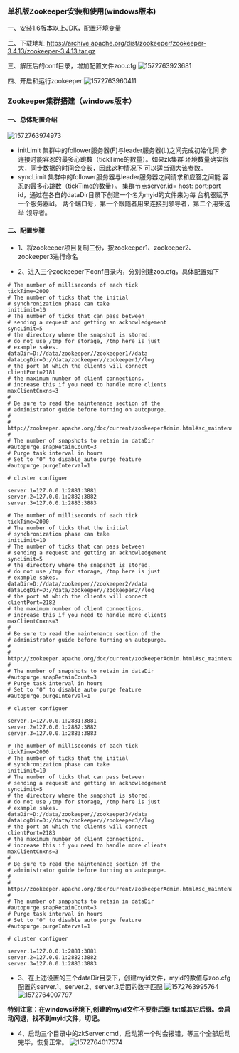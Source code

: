 ### 单机版Zookeeper安装和使用(windows版本)
一、安装1.6版本以上JDK，配置环境变量

二、下载地址
https://archive.apache.org/dist/zookeeper/zookeeper-3.4.13/zookeeper-3.4.13.tar.gz

三、解压后的conf目录，增加配置文件zoo.cfg
![1572763923681](https://liyunhua.oss-cn-hangzhou.aliyuncs.com/blog/images/study/zookeeper/1572763923681.png)

四、开启和运行zookeeper
![1572763960411](https://liyunhua.oss-cn-hangzhou.aliyuncs.com/blog/images/study/zookeeper/1572763960411.png)

### Zookeeper集群搭建（windows版本）
#### 一、总体配置介绍
![1572763974973](https://liyunhua.oss-cn-hangzhou.aliyuncs.com/blog/images/study/zookeeper/1572763974973.png)
- initLimit
集群中的follower服务器(F)与leader服务器(L)之间完成初始化同
步连接时能容忍的最多心跳数（tickTime的数量）。如果zk集群
环境数量确实很大，同步数据的时间会变长，因此这种情况下
可以适当调大该参数。
- syncLimit
集群中的follower服务器与leader服务器之间请求和应答之间能
容忍的最多心跳数（tickTime的数量）。
集群节点server.id= host:    port:port
id，通过在各自的dataDir目录下创建一个名为myid的文件来为每
台机器赋予一个服务器id。
两个端口号，第一个跟随者用来连接到领导者，第二个用来选举
领导者。

#### 二、配置步骤
- 1、将zookeeper项目复制三份，按zookeeper1、zookeeper2、
zookeeper3进行命名

- 2、进入三个zookeeper下conf目录内，分别创建zoo.cfg，具体配置如下

```
# The number of milliseconds of each tick
tickTime=2000
# The number of ticks that the initial 
# synchronization phase can take
initLimit=10
# The number of ticks that can pass between 
# sending a request and getting an acknowledgement
syncLimit=5
# the directory where the snapshot is stored.
# do not use /tmp for storage, /tmp here is just 
# example sakes.
dataDir=D://data/zookeeper//zookeeper1//data
dataLogDir=D://data/zookeeper//zookeeper1//log
# the port at which the clients will connect
clientPort=2181
# the maximum number of client connections.
# increase this if you need to handle more clients
maxClientCnxns=3
#
# Be sure to read the maintenance section of the 
# administrator guide before turning on autopurge.
#
# http://zookeeper.apache.org/doc/current/zookeeperAdmin.html#sc_maintenance
#
# The number of snapshots to retain in dataDir
#autopurge.snapRetainCount=3
# Purge task interval in hours
# Set to "0" to disable auto purge feature
#autopurge.purgeInterval=1

# cluster configuer

server.1=127.0.0.1:2881:3881
server.2=127.0.0.1:2882:3882
server.3=127.0.0.1:2883:3883
```

```
# The number of milliseconds of each tick
tickTime=2000
# The number of ticks that the initial 
# synchronization phase can take
initLimit=10
# The number of ticks that can pass between 
# sending a request and getting an acknowledgement
syncLimit=5
# the directory where the snapshot is stored.
# do not use /tmp for storage, /tmp here is just 
# example sakes.
dataDir=D://data/zookeeper//zookeeper2//data
dataLogDir=D://data/zookeeper//zookeeper2//log
# the port at which the clients will connect
clientPort=2182
# the maximum number of client connections.
# increase this if you need to handle more clients
maxClientCnxns=3
#
# Be sure to read the maintenance section of the 
# administrator guide before turning on autopurge.
#
# http://zookeeper.apache.org/doc/current/zookeeperAdmin.html#sc_maintenance
#
# The number of snapshots to retain in dataDir
#autopurge.snapRetainCount=3
# Purge task interval in hours
# Set to "0" to disable auto purge feature
#autopurge.purgeInterval=1

# cluster configuer

server.1=127.0.0.1:2881:3881
server.2=127.0.0.1:2882:3882
server.3=127.0.0.1:2883:3883
```

```
# The number of milliseconds of each tick
tickTime=2000
# The number of ticks that the initial 
# synchronization phase can take
initLimit=10
# The number of ticks that can pass between 
# sending a request and getting an acknowledgement
syncLimit=5
# the directory where the snapshot is stored.
# do not use /tmp for storage, /tmp here is just 
# example sakes.
dataDir=D://data/zookeeper//zookeeper3//data
dataLogDir=D://data/zookeeper//zookeeper3//log
# the port at which the clients will connect
clientPort=2183
# the maximum number of client connections.
# increase this if you need to handle more clients
maxClientCnxns=3
#
# Be sure to read the maintenance section of the 
# administrator guide before turning on autopurge.
#
# http://zookeeper.apache.org/doc/current/zookeeperAdmin.html#sc_maintenance
#
# The number of snapshots to retain in dataDir
#autopurge.snapRetainCount=3
# Purge task interval in hours
# Set to "0" to disable auto purge feature
#autopurge.purgeInterval=1

# cluster configuer

server.1=127.0.0.1:2881:3881
server.2=127.0.0.1:2882:3882
server.3=127.0.0.1:2883:3883
```

- 3、在上述设置的三个dataDir目录下，创建myid文件，myid的数值与zoo.cfg配置的server.1、server.2、server.3后面的数字匹配
![1572763995764](https://liyunhua.oss-cn-hangzhou.aliyuncs.com/blog/images/study/zookeeper/1572763995764.png)
![1572764007797](https://liyunhua.oss-cn-hangzhou.aliyuncs.com/blog/images/study/zookeeper/1572764007797.png)

**特别注意：在windows环境下,创建的myid文件不要带后缀.txt或其它后缀。会启动闪退，找不到myid文件，切记。**

- 4、启动三个目录中的zkServer.cmd，启动第一个时会报错，等三个全部启动完毕，恢复正常。
![1572764017574](https://liyunhua.oss-cn-hangzhou.aliyuncs.com/blog/images/study/zookeeper/1572764017574.png)